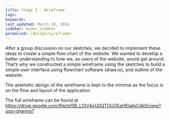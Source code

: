 ```yaml
---
title: Stage 2 - Wireframe
tags: 
keywords: 
last_updated: March 20, 2016
sidebar: mydoc_sidebar
permalink: /design/wireframe/
---
```


After a group discussion on our sketches, we decided to implement these ideas to create a simple flow chart of the website. We wanted to develop a better understanding to how we, as users of the website, would get around. That’s why we constructed a simple wireframe using the sketches to build a simple user interface using flowchart software (draw.io), and outline of the website. 

The astehetic design of the wireframe is kept to the minimal as the focus is on the flow and layout of the application. 

The full wireframe can be found at <https://drive.google.com/file/d/0B_L13V4oU0QTOUZKaHlGalpCdk0/view?usp=sharing?>